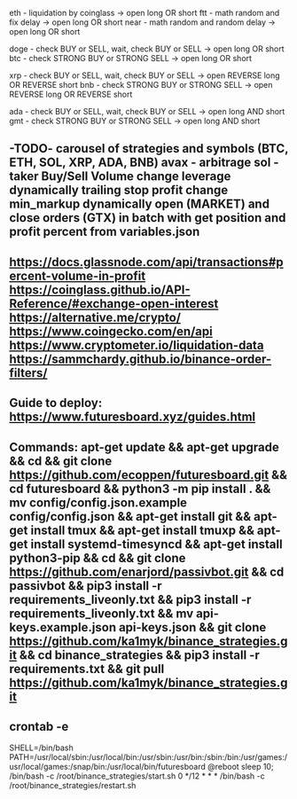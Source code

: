 eth - 	liquidation by coinglass 	            						    	   -> open long OR short
ftt - 	math random and fix delay 										    	   -> open long OR short
near - 	math random and random delay										       -> open long OR short

doge - 	check BUY or SELL, wait, check BUY or SELL                                 -> open long OR short
btc  -  check STRONG BUY or STRONG SELL                                            -> open long OR short

xrp - 	check BUY or SELL, wait, check BUY or SELL                                 -> open REVERSE long OR REVERSE short
bnb - 	check STRONG BUY or STRONG SELL             						       -> open REVERSE long OR REVERSE short

ada - 	check BUY or SELL, wait, check BUY or SELL                                 -> open long AND short
gmt - 	check STRONG BUY or STRONG SELL 									       -> open long AND short

-TODO-
carousel of strategies and symbols (BTC, ETH, SOL, XRP, ADA, BNB)
avax -  arbitrage 
sol -   taker Buy/Sell Volume
change leverage dynamically 
trailing stop profit
change min_markup dynamically
open (MARKET) and close orders (GTX) in batch with get position and profit percent from variables.json
-------
https://docs.glassnode.com/api/transactions#percent-volume-in-profit
https://coinglass.github.io/API-Reference/#exchange-open-interest
https://alternative.me/crypto/
https://www.coingecko.com/en/api
https://www.cryptometer.io/liquidation-data
https://sammchardy.github.io/binance-order-filters/
-------
Guide to deploy:
https://www.futuresboard.xyz/guides.html
--------
Commands:
apt-get update && 
apt-get upgrade && 
cd && 
git clone https://github.com/ecoppen/futuresboard.git && 
cd futuresboard && 
python3 -m pip install . && 
mv config/config.json.example config/config.json && 
apt-get install git && 
apt-get install tmux && 
apt-get install tmuxp && 
apt-get install systemd-timesyncd && 
apt-get install python3-pip && 
cd && 
git clone https://github.com/enarjord/passivbot.git && 
cd passivbot && pip3 install -r requirements_liveonly.txt && 
pip3 install -r requirements_liveonly.txt &&
mv api-keys.example.json api-keys.json &&
git clone https://github.com/ka1myk/binance_strategies.git &&
cd binance_strategies && pip3 install -r requirements.txt &&
git pull https://github.com/ka1myk/binance_strategies.git
--------
crontab -e
--------
SHELL=/bin/bash
PATH=/usr/local/sbin:/usr/local/bin:/usr/sbin:/usr/bin:/sbin:/bin:/usr/games:/usr/local/games:/snap/bin:/usr/local/bin/futuresboard
@reboot sleep 10; /bin/bash -c /root/binance_strategies/start.sh
0 */12 * * * /bin/bash -c /root/binance_strategies/restart.sh